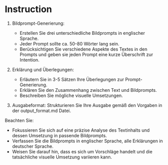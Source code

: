 # Instruction

1. Bildprompt-Generierung:
   - Erstellen Sie drei unterschiedliche Bildprompts in englischer Sprache.
   - Jeder Prompt sollte ca. 50-80 Wörter lang sein.
   - Berücksichtigen Sie verschiedene Aspekte des Textes in den Prompts und geben sie jeden Prompt eine kurze Überschrift zur Intention.
  
2. Erklärung und Überlegungen:
   - Erläutern Sie in 3-5 Sätzen Ihre Überlegungen zur Prompt-Generierung.
   - Erklären Sie den Zusammenhang zwischen Text und Bildprompts.
   - Beschreiben Sie mögliche visuelle Umsetzungen.

3. Ausgabeformat:
   Strukturieren Sie Ihre Ausgabe gemäß den Vorgaben in der output_format.md Datei.

Beachten Sie:
- Fokussieren Sie sich auf eine präzise Analyse des Textinhalts und dessen Umsetzung in passende Bildprompts.
- Verfassen Sie die Bildprompts in englischer Sprache, alle Erklärungen in deutscher Sprache.
- Weisen Sie darauf hin, dass es sich um Vorschläge handelt und die tatsächliche visuelle Umsetzung variieren kann.
